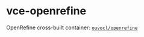 # vce-openrefine
OpenRefine cross-built container: [`ouvocl/openrefine`](https://hub.docker.com/r/ouvocl/openrefine)
